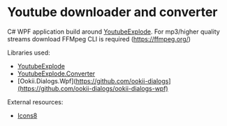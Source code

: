 # Youtube downloader and converter
C# WPF application build around [YoutubeExplode](https://github.com/Tyrrrz/YoutubeExplode).
For mp3/higher quality streams download FFMpeg CLI is required (https://ffmpeg.org/)


Libraries used:
* [YoutubeExplode](https://github.com/Tyrrrz/YoutubeExplode)
* [YoutubeExplode.Converter](https://github.com/Tyrrrz/YoutubeExplode/tree/master/YoutubeExplode.Converter)
* [Ookii.Dialogs.Wpf](https://github.com/ookii-dialogs](https://github.com/ookii-dialogs/ookii-dialogs-wpf)

External resources:
* [Icons8](https://icons8.com/)
